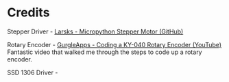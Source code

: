 
# Credits

Stepper Driver -
[Larsks - Micropython Stepper Motor (GitHub)](https://github.com/larsks/micropython-stepper-motor)

Rotary Encoder - 
[GurgleApps - Coding a KY-040 Rotary Encoder (YouTube)](https://www.youtube.com/watch?v=0dAcabcoKvg)
Fantastic video that walked me through the steps to code up a rotary encoder.

SSD 1306 Driver - 

